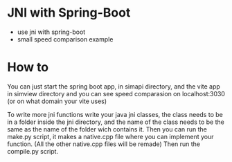 
# JNI with Spring-Boot

+ use jni with spring-boot
+ small speed comparison example

# How to

You can just start the spring boot app, in simapi directory, and the vite app in simview directory and you can see speed comparasion on localhost:3030 (or on what domain your vite uses)

To write more jni functions write your java jni classes, the class needs to be in a folder inside the jni directory, and the name of the class needs to be the same as the name of the folder wich contains it.
Then you can run the make.py script, it makes a native.cpp file where you can implement your function. (All the other native.cpp files will be remade)
Then run the compile.py script.